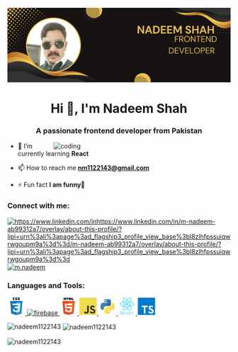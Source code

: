 ![logo](https://github.com/Nadeem1122143/Nadeem1122143/blob/main/NADEEMBANNER.png)
<h1 align="center">Hi 👋, I'm Nadeem Shah</h1>
<h3 align="center">A passionate frontend developer from Pakistan</h3> 
<img align="right" alt="coding" width="400"  margin-left="50px"src="https://user-images.githubusercontent.com/55389276/140866485-8fb1c876-9a8f-4d6a-98dc-08c4981eaf70.gif">

- 🌱 I’m currently learning **React**

- 📫 How to reach me **nm1122143@gmail.com**

- ⚡ Fun fact **I am funny🤣**

<h3 align="left">Connect with me:</h3>
<p align="left">
<a href="https://linkedin.com/in/https://www.linkedin.com/inhttps://www.linkedin.com/in/m-nadeem-ab99312a7/overlay/about-this-profile/?lipi=urn%3ali%3apage%3ad_flagship3_profile_view_base%3bl8zlhfpssuiqwrwgoupm9a%3d%3d/m-nadeem-ab99312a7/overlay/about-this-profile/?lipi=urn%3ali%3apage%3ad_flagship3_profile_view_base%3bl8zlhfpssuiqwrwgoupm9a%3d%3d" target="blank"><img align="center" src="https://raw.githubusercontent.com/rahuldkjain/github-profile-readme-generator/master/src/images/icons/Social/linked-in-alt.svg" alt="https://www.linkedin.com/inhttps://www.linkedin.com/in/m-nadeem-ab99312a7/overlay/about-this-profile/?lipi=urn%3ali%3apage%3ad_flagship3_profile_view_base%3bl8zlhfpssuiqwrwgoupm9a%3d%3d/m-nadeem-ab99312a7/overlay/about-this-profile/?lipi=urn%3ali%3apage%3ad_flagship3_profile_view_base%3bl8zlhfpssuiqwrwgoupm9a%3d%3d" height="30" width="40" /></a>
<a href="https://fb.com/m.nadeem" target="blank"><img align="center" src="https://raw.githubusercontent.com/rahuldkjain/github-profile-readme-generator/master/src/images/icons/Social/facebook.svg" alt="m.nadeem" height="30" width="40" /></a>
</p>

<h3 align="left">Languages and Tools:</h3>
<p align="left"> <a href="https://www.w3schools.com/css/" target="_blank" rel="noreferrer"> <img src="https://raw.githubusercontent.com/devicons/devicon/master/icons/css3/css3-original-wordmark.svg" alt="css3" width="40" height="40"/> </a> <a href="https://firebase.google.com/" target="_blank" rel="noreferrer"> <img src="https://www.vectorlogo.zone/logos/firebase/firebase-icon.svg" alt="firebase" width="40" height="40"/> </a> <a href="https://www.w3.org/html/" target="_blank" rel="noreferrer"> <img src="https://raw.githubusercontent.com/devicons/devicon/master/icons/html5/html5-original-wordmark.svg" alt="html5" width="40" height="40"/> </a> <a href="https://developer.mozilla.org/en-US/docs/Web/JavaScript" target="_blank" rel="noreferrer"> <img src="https://raw.githubusercontent.com/devicons/devicon/master/icons/javascript/javascript-original.svg" alt="javascript" width="40" height="40"/> </a> <a href="https://www.python.org" target="_blank" rel="noreferrer"> <img src="https://raw.githubusercontent.com/devicons/devicon/master/icons/python/python-original.svg" alt="python" width="40" height="40"/> </a> <a href="https://reactjs.org/" target="_blank" rel="noreferrer"> <img src="https://raw.githubusercontent.com/devicons/devicon/master/icons/react/react-original-wordmark.svg" alt="react" width="40" height="40"/> </a> <a href="https://www.typescriptlang.org/" target="_blank" rel="noreferrer"> <img src="https://raw.githubusercontent.com/devicons/devicon/master/icons/typescript/typescript-original.svg" alt="typescript" width="40" height="40"/> </a> </p>

<p><img align="left" src="https://github-readme-stats.vercel.app/api/top-langs?username=nadeem1122143&show_icons=true&locale=en&layout=compact" alt="nadeem1122143" /></p>

<p>&nbsp;<img align="center" src="https://github-readme-stats.vercel.app/api?username=nadeem1122143&show_icons=true&locale=en" alt="nadeem1122143" /></p>

<p><img align="center" src="https://github-readme-streak-stats.herokuapp.com/?user=nadeem1122143&" alt="nadeem1122143" /></p>

